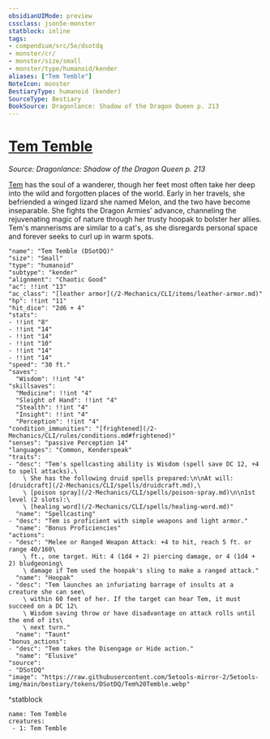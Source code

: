 ```yaml
---
obsidianUIMode: preview
cssclass: json5e-monster
statblock: inline
tags:
- compendium/src/5e/dsotdq
- monster/cr/
- monster/size/small
- monster/type/humanoid/kender
aliases: ["Tem Temble"]
NoteIcon: monster
BestiaryType: humanoid (kender)
SourceType: Bestiary
BookSource: Dragonlance: Shadow of the Dragon Queen p. 213
---
```

# [Tem Temble](2-Mechanics\CLI\bestiary\npc/tem-temble-dsotdq.md)
*Source: Dragonlance: Shadow of the Dragon Queen p. 213*  

[Tem](/2-Mechanics/CLI/bestiary/npc/tem-temble-dsotdq.md) has the soul of a wanderer, though her feet most often take her deep into the wild and forgotten places of the world. Early in her travels, she befriended a winged lizard she named Melon, and the two have become inseparable. She fights the Dragon Armies' advance, channeling the rejuvenating magic of nature through her trusty hoopak to bolster her allies. Tem's mannerisms are similar to a cat's, as she disregards personal space and forever seeks to curl up in warm spots.

```statblock
"name": "Tem Temble (DSotDQ)"
"size": "Small"
"type": "humanoid"
"subtype": "kender"
"alignment": "Chaotic Good"
"ac": !!int "13"
"ac_class": "[leather armor](/2-Mechanics/CLI/items/leather-armor.md)"
"hp": !!int "11"
"hit_dice": "2d6 + 4"
"stats":
- !!int "8"
- !!int "14"
- !!int "14"
- !!int "10"
- !!int "14"
- !!int "14"
"speed": "30 ft."
"saves":
  "Wisdom": !!int "4"
"skillsaves":
  "Medicine": !!int "4"
  "Sleight of Hand": !!int "4"
  "Stealth": !!int "4"
  "Insight": !!int "4"
  "Perception": !!int "4"
"condition_immunities": "[frightened](/2-Mechanics/CLI/rules/conditions.md#frightened)"
"senses": "passive Perception 14"
"languages": "Common, Kenderspeak"
"traits":
- "desc": "Tem's spellcasting ability is Wisdom (spell save DC 12, +4 to spell attacks).\
    \ She has the following druid spells prepared:\n\nAt will: [druidcraft](/2-Mechanics/CLI/spells/druidcraft.md),\
    \ [poison spray](/2-Mechanics/CLI/spells/poison-spray.md)\n\n1st level (2 slots):\
    \ [healing word](/2-Mechanics/CLI/spells/healing-word.md)"
  "name": "Spellcasting"
- "desc": "Tem is proficient with simple weapons and light armor."
  "name": "Bonus Proficiencies"
"actions":
- "desc": "Melee or Ranged Weapon Attack: +4 to hit, reach 5 ft. or range 40/160\
    \ ft., one target. Hit: 4 (1d4 + 2) piercing damage, or 4 (1d4 + 2) bludgeoning\
    \ damage if Tem used the hoopak's sling to make a ranged attack."
  "name": "Hoopak"
- "desc": "Tem launches an infuriating barrage of insults at a creature she can see\
    \ within 60 feet of her. If the target can hear Tem, it must succeed on a DC 12\
    \ Wisdom saving throw or have disadvantage on attack rolls until the end of its\
    \ next turn."
  "name": "Taunt"
"bonus_actions":
- "desc": "Tem takes the Disengage or Hide action."
  "name": "Elusive"
"source":
- "DSotDQ"
"image": "https://raw.githubusercontent.com/5etools-mirror-2/5etools-img/main/bestiary/tokens/DSotDQ/Tem%20Temble.webp"
```
^statblock

```encounter-table
name: Tem Temble
creatures:
 - 1: Tem Temble
```